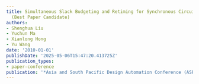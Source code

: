 ```yaml
---
title: Simultaneous Slack Budgeting and Retiming for Synchronous Circuits Optimization
  (Best Paper Candidate)
authors:
- Shenghua Liu
- Yuchun Ma
- Xianlong Hong
- Yu Wang
date: '2010-01-01'
publishDate: '2025-05-06T15:47:20.413725Z'
publication_types:
- paper-conference
publication: '*Asia and South Pacific Design Automation Conference (ASP-DAC)*'
---
```

